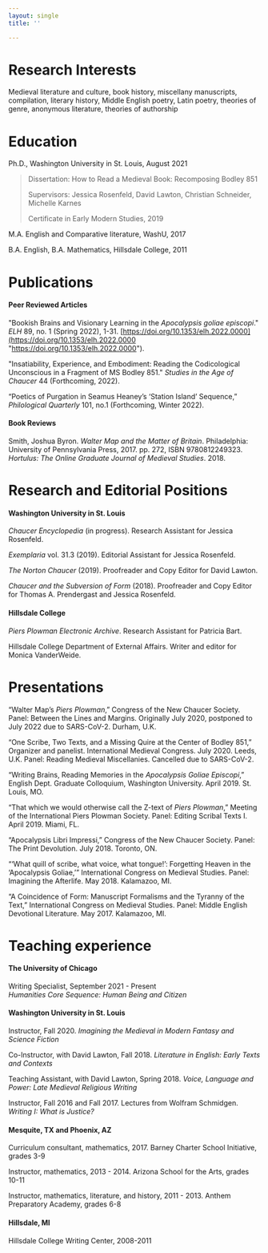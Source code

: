```yaml
---
layout: single
title: ''

---
```

# Research Interests

Medieval literature and culture, book history, miscellany manuscripts, compilation, literary history, Middle English poetry, Latin poetry, theories of genre, anonymous literature, theories of authorship

# Education

Ph.D., Washington University in St. Louis, August 2021

> Dissertation: How to Read a Medieval Book: Recomposing Bodley 851
>
> Supervisors: Jessica Rosenfeld, David Lawton, Christian Schneider, Michelle Karnes
>
> Certificate in Early Modern Studies, 2019

M.A. English and Comparative literature, WashU, 2017

B.A. English, B.A. Mathematics, Hillsdale College, 2011

# Publications

#### Peer Reviewed Articles

"Bookish Brains and Visionary Learning in the _Apocalypsis goliae episcopi_." _ELH_ 89, no. 1 (Spring 2022), 1-31. [https://doi.org/10.1353/elh.2022.0000](https://doi.org/10.1353/elh.2022.0000 "https://doi.org/10.1353/elh.2022.0000").

"Insatiability, Experience, and Embodiment: Reading the Codicological Unconscious in a Fragment of MS Bodley 851." _Studies in the Age of Chaucer_ 44 (Forthcoming, 2022).

“Poetics of Purgation in Seamus Heaney’s ‘Station Island’ Sequence,” _Philological Quarterly_ 101, no.1 (Forthcoming, Winter 2022).

#### Book Reviews

Smith, Joshua Byron. _Walter Map and the Matter of Britain_. Philadelphia: University of Pennsylvania Press, 2017. pp. 272, ISBN 9780812249323.
_Hortulus: The Online Graduate Journal of Medieval Studies_. 2018.

# Research and Editorial Positions

#### Washington University in St. Louis

_Chaucer Encyclopedia_ (in progress). Research Assistant for Jessica Rosenfeld.

_Exemplaria_ vol. 31.3 (2019). Editorial Assistant for Jessica Rosenfeld.

_The Norton Chaucer_ (2019). Proofreader and Copy Editor for David Lawton.

_Chaucer and the Subversion of Form_ (2018). Proofreader and Copy Editor for Thomas A. Prendergast and Jessica Rosenfeld.

#### Hillsdale College

_Piers Plowman Electronic Archive_. Research Assistant for Patricia Bart.

Hillsdale College Department of External Affairs. Writer and editor for Monica VanderWeide.

# Presentations

“Walter Map’s _Piers Plowman_,”
Congress of the New Chaucer Society. Panel: Between the Lines and Margins. Originally July 2020, postponed to July 2022 due to SARS-CoV-2. Durham, U.K.

“One Scribe, Two Texts, and a Missing Quire at the Center of Bodley 851,”
Organizer and panelist. International Medieval Congress. July 2020. Leeds, U.K.
Panel: Reading Medieval Miscellanies. Cancelled due to SARS-CoV-2.

“Writing Brains, Reading Memories in the _Apocalypsis Goliae Episcopi_,”
English Dept. Graduate Colloquium, Washington University. April 2019. St. Louis, MO.

“That which we would otherwise call the Z-text of _Piers Plowman_,”
Meeting of the International Piers Plowman Society. Panel: Editing Scribal Texts I. April 2019. Miami, FL.

“Apocalypsis Libri Impressi,”
Congress of the New Chaucer Society. Panel: The Print Devolution. July 2018. Toronto, ON.

“‘What quill of scribe, what voice, what tongue!’: Forgetting Heaven in the ‘Apocalypsis Goliae,’”
International Congress on Medieval Studies. Panel: Imagining the Afterlife. May 2018. Kalamazoo, MI.

“A Coincidence of Form: Manuscript Formalisms and the Tyranny of the Text,”
International Congress on Medieval Studies. Panel: Middle English Devotional Literature. May 2017. Kalamazoo, MI.

# Teaching experience

#### The University of Chicago

Writing Specialist, September 2021 - Present  
_Humanities Core Sequence: Human Being and Citizen_

#### Washington University in St. Louis

Instructor, Fall 2020.
_Imagining the Medieval in Modern Fantasy and Science Fiction_

Co-Instructor, with David Lawton, Fall 2018.
_Literature in English: Early Texts and Contexts_

Teaching Assistant, with David Lawton, Spring 2018.
_Voice, Language and Power: Late Medieval Religious Writing_

Instructor, Fall 2016 and Fall 2017. Lectures from Wolfram Schmidgen. _Writing I: What is Justice?_

#### Mesquite, TX and Phoenix, AZ

Curriculum consultant, mathematics, 2017.
Barney Charter School Initiative, grades 3-9

Instructor, mathematics, 2013 - 2014.
Arizona School for the Arts, grades 10-11

Instructor, mathematics, literature, and history, 2011 - 2013.
Anthem Preparatory Academy, grades 6-8

#### Hillsdale, MI

Hillsdale College Writing Center, 2008-2011